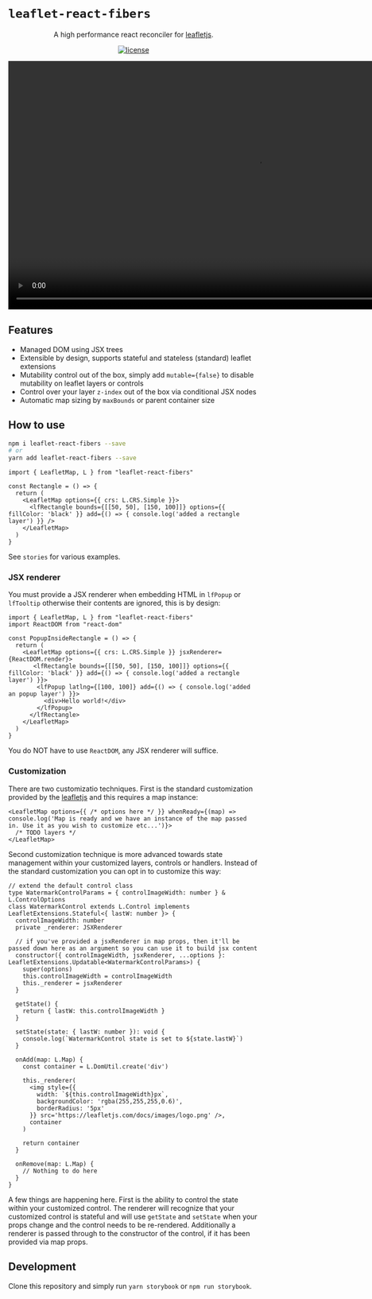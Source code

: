 `leaflet-react-fibers`
=====================

<div align="center">

A high performance react reconciler for [leafletjs](https://www.leafletjs.com).

[![license](https://img.shields.io/badge/license-MIT-blue.svg)](https://github.com/IRoninCoder/leaflet-react-fibers/blob/main/LICENSE)

</div>

<div align="center"> 
  <video height="500" autoPlay>
    <source src="https://github.com/IRoninCoder/leaflet-react-fibers/blob/main/stories/assets/leaflet-react-fibers.mp4">
    Your browser does not support the video tag.
  </video> 
</div>

<p></p>

## Features

- Managed DOM using JSX trees
- Extensible by design, supports stateful and stateless (standard) leaflet extensions
- Mutability control out of the box, simply add `mutable={false}` to disable mutability on leaflet layers or controls
- Control over your layer `z-index` out of the box via conditional JSX nodes
- Automatic map sizing by  `maxBounds` or parent container size


## How to use
```sh
npm i leaflet-react-fibers --save
# or
yarn add leaflet-react-fibers --save
```
```tsx
import { LeafletMap, L } from "leaflet-react-fibers"

const Rectangle = () => {
  return (
    <LeafletMap options={{ crs: L.CRS.Simple }}>
      <lfRectangle bounds={[[50, 50], [150, 100]]} options={{ fillColor: 'black' }} add={() => { console.log('added a rectangle layer') }} />
    </LeafletMap>
  )
}
```
See `stories` for various examples.

### JSX renderer
You must provide a JSX renderer when embedding HTML in `lfPopup` or `lfTooltip` otherwise their contents are ignored, this is by design:
```tsx
import { LeafletMap, L } from "leaflet-react-fibers"
import ReactDOM from "react-dom"

const PopupInsideRectangle = () => {
  return (
    <LeafletMap options={{ crs: L.CRS.Simple }} jsxRenderer={ReactDOM.render}>
       <lfRectangle bounds={[[50, 50], [150, 100]]} options={{ fillColor: 'black' }} add={() => { console.log('added a rectangle layer') }}>
        <lfPopup latlng={[100, 100]} add={() => { console.log('added an popup layer') }}>
          <div>Hello world!</div>
        </lfPopup>
      </lfRectangle>
    </LeafletMap>
  )
}
```
You do NOT have to use `ReactDOM`, any JSX renderer will suffice. 


### Customization
There are two customizatio techniques. First is the standard customization provided by the [leafletjs](https://www.leafletjs.com) and this requires a  map instance:
```tsx
<LeafletMap options={{ /* options here */ }} whenReady={(map) => console.log('Map is ready and we have an instance of the map passed in. Use it as you wish to customize etc...')}>
  /* TODO layers */
</LeafletMap>
```

Second customization technique is more advanced towards state management within your customized layers, controls or handlers. Instead of the standard customization you can opt in to customize this way:

```tsx
// extend the default control class
type WatermarkControlParams = { controlImageWidth: number } & L.ControlOptions
class WatermarkControl extends L.Control implements LeafletExtensions.Stateful<{ lastW: number }> {
  controlImageWidth: number
  private _renderer: JSXRenderer

  // if you've provided a jsxRenderer in map props, then it'll be passed down here as an argument so you can use it to build jsx content
  constructor({ controlImageWidth, jsxRenderer, ...options }: LeafletExtensions.Updatable<WatermarkControlParams>) {
    super(options)
    this.controlImageWidth = controlImageWidth
    this._renderer = jsxRenderer
  }

  getState() {
    return { lastW: this.controlImageWidth }
  }

  setState(state: { lastW: number }): void {
    console.log(`WatermarkControl state is set to ${state.lastW}`)
  }

  onAdd(map: L.Map) {
    const container = L.DomUtil.create('div')

    this._renderer(
      <img style={{
        width: `${this.controlImageWidth}px`,
        backgroundColor: 'rgba(255,255,255,0.6)',
        borderRadius: '5px'
      }} src='https://leafletjs.com/docs/images/logo.png' />,
      container
    )

    return container
  }

  onRemove(map: L.Map) {
    // Nothing to do here
  }
}
```
A few things are happening here. First is the ability to control the state within your customized control. The renderer will recognize that your customized control is stateful and will use `getState` and `setState` when your props change and the control needs to be re-rendered. Additionally a renderer is passed through to the constructor of the control, if it has been provided via map props.

## Development
Clone this repository and simply run `yarn storybook` or `npm run storybook`.
